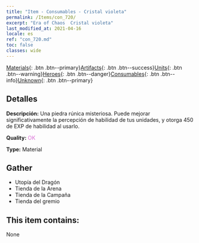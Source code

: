 ```yaml
---
title: "Item - Consumables - Cristal violeta"
permalink: /Items/con_720/
excerpt: "Era of Chaos  Cristal violeta"
last_modified_at: 2021-04-16
locale: es
ref: "con_720.md"
toc: false
classes: wide
---
```

 [Materials](/es/Items/){: .btn .btn--primary}[Artifacts](/es/Items/Artifacts/){: .btn .btn--success}[Units](/es/Items/Units/){: .btn .btn--warning}[Heroes](/es/Items/Heroes/){: .btn .btn--danger}[Consumables](/es/Items/Consumables/){: .btn .btn--info}[Unknown](/es/Items/Unknown/){: .btn .btn--primary}

## Detalles
 **Descripción:** Una piedra rúnica misteriosa. Puede mejorar significativamente la percepción de habilidad de tus unidades, y otorga 450 de EXP de habilidad al usarlo.

 **Quality:** <span style="color: #DA70D6">OK</span>

 **Type:** Material

## Gather

*    Utopía del Dragón 
*    Tienda de la Arena 
*    Tienda de la Campaña 
*    Tienda del gremio 

## This item contains:

  None

